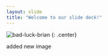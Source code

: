 ```yaml
---
layout: slide
title: "Welcome to our slide deck!"
---
```


![bad-luck-brian](https://sportshub.cbsistatic.com/i/r/2018/03/13/ee53511f-44cb-4121-8731-b7cf258f2dcf/thumbnail/770x433/8a2112bb3a1c4ccf974847da95b12cab/john-cena-wwe-raw-wrestlemania.jpg)
{: .center}


added new image
                              
